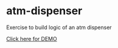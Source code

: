 # atm-dispenser
Exercise to build logic of an atm dispenser

[Click here for DEMO](https://tusharshuklaa.github.io/atm-dispenser/index.html)

